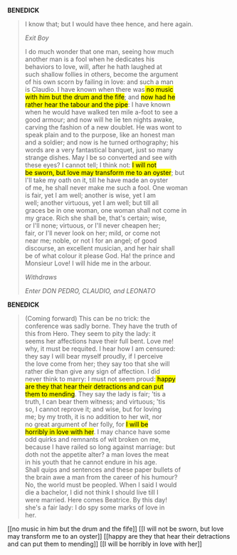 **BENEDICK**

> I know that; but I would have thee hence, and here again.  
> 
> _Exit Boy_
> 
> I do much wonder that one man, seeing how much  
> another man is a fool when he dedicates his  
> behaviors to love, will, after he hath laughed at  
> such shallow follies in others, become the argument  
> of his own scorn by failing in love: and such a man  
> is Claudio. I have known when there was<mark class="yellow"> no music</mark>  
><mark class="yellow"> with him but the drum and the fife</mark>; and <mark class="yellow">now had he</mark>  
><mark class="yellow"> rather hear the tabour and the pipe</mark>: I have known  
> when he would have walked ten mile a-foot to see a  
> good armour; and now will he lie ten nights awake,  
> carving the fashion of a new doublet. He was wont to  
> speak plain and to the purpose, like an honest man  
> and a soldier; and now is he turned orthography; his  
> words are a very fantastical banquet, just so many  
> strange dishes. May I be so converted and see with  
> these eyes? I cannot tell; I think not: <mark class="yellow">I will not</mark>  
> <mark class="yellow">be sworn, but love may transform me to an oyster</mark>; but  
> I'll take my oath on it, till he have made an oyster  
> of me, he shall never make me such a fool. One woman  
> is fair, yet I am well; another is wise, yet I am  
> well; another virtuous, yet I am well; but till all  
> graces be in one woman, one woman shall not come in  
> my grace. Rich she shall be, that's certain; wise,  
> or I'll none; virtuous, or I'll never cheapen her;  
> fair, or I'll never look on her; mild, or come not  
> near me; noble, or not I for an angel; of good  
> discourse, an excellent musician, and her hair shall  
> be of what colour it please God. Ha! the prince and  
> Monsieur Love! I will hide me in the arbour.  
> 
> _Withdraws_
> 
> _Enter DON PEDRO, CLAUDIO, and LEONATO_

**BENEDICK**

> (Coming forward) This can be no trick: the  
> conference was sadly borne. They have the truth of  
> this from Hero. They seem to pity the lady: it  
> seems her affections have their full bent. Love me!  
> why, it must be requited. I hear how I am censured:  
> they say I will bear myself proudly, if I perceive  
> the love come from her; they say too that she will  
> rather die than give any sign of affection. I did  
> never think to marry: I must not seem proud:<mark class="yellow"> happy</mark>  
><mark class="yellow"> are they that hear their detractions and can put</mark>  
> <mark class="yellow">them to mending</mark>. They say the lady is fair; 'tis a  
> truth, I can bear them witness; and virtuous; 'tis  
> so, I cannot reprove it; and wise, but for loving  
> me; by my troth, it is no addition to her wit, nor  
> no great argument of her folly, for <mark class="yellow">I will be</mark>  
> <mark class="yellow">horribly in love with her</mark>. I may chance have some  
> odd quirks and remnants of wit broken on me,  
> because I have railed so long against marriage: but  
> doth not the appetite alter? a man loves the meat  
> in his youth that he cannot endure in his age.  
> Shall quips and sentences and these paper bullets of  
> the brain awe a man from the career of his humour?  
> No, the world must be peopled. When I said I would  
> die a bachelor, I did not think I should live till I  
> were married. Here comes Beatrice. By this day!  
> she's a fair lady: I do spy some marks of love in  
> her.


[[no music in him but the drum and the fife]]
[[I will not be sworn, but love may transform me to an oyster]]
[[happy are they that hear their detractions and can put them to mending]]
[[I will be horribly in love with her]]